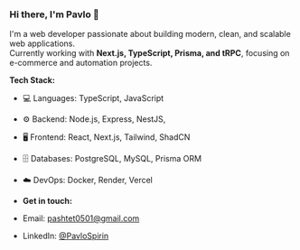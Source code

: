 ### Hi there, I'm Pavlo 👋  

I'm a web developer passionate about building modern, clean, and scalable web applications.  
Currently working with **Next.js, TypeScript, Prisma, and tRPC**, focusing on e-commerce and automation projects.

**Tech Stack:**  
- 💻 Languages: TypeScript, JavaScript 
- ⚙️ Backend: Node.js, Express, NestJS, 
- 🖥️ Frontend: React, Next.js, Tailwind, ShadCN  
- 🗄️ Databases: PostgreSQL, MySQL, Prisma ORM  
- ☁️ DevOps: Docker, Render, Vercel

- **Get in touch:**  
- Email: pashtet0501@gmail.com  
- LinkedIn: [@PavloSpirin]([https://t.me/yourhandle](https://www.linkedin.com/in/pavlo-spirin/))  
